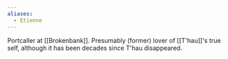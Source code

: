 ```yaml
---
aliases:
  - Etienne
---
```



Portcaller at [[Brokenbank]]. Presumably (former) lover of [[T'hau]]'s true self, although it has been decades since T'hau disappeared. 